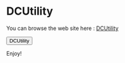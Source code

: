 #  DCUtility

You can browse the web site here : <a href="https://dcutility.github.io/" title="DCUtility web site" target="blank" rel="noreferrer">DCUtility</a>

<input type="button" onClick="parent.location='https://dcutility.github.io/'" value="DCUtility" formtarget="_blank">

<a type="button" href="https://dcutility.github.io/" value="DCUtility" target="_blank"></a>


Enjoy!
